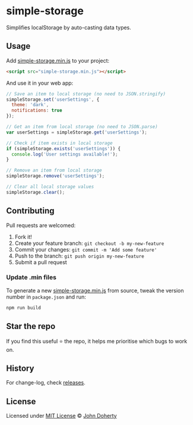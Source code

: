 # simple-storage

Simplifies localStorage by auto-casting data types.

## Usage

Add [simple-storage.min.js](dist/simple-storage.min.js) to your project:

```html
<script src="simple-storage.min.js"></script>
```

And use it in your web app:

```js
// Save an item to local storage (no need to JSON.stringify)
simpleStorage.set('userSettings', {
  theme: 'dark',
  notifications: true
});

// Get an item from local storage (no need to JSON.parse)
var userSettings = simpleStorage.get('userSettings');

// Check if item exists in local storage
if (simpleStorage.exists('userSettings')) {
  console.log('User settings available!');
}

// Remove an item from local storage
simpleStorage.remove('userSettings');

// Clear all local storage values
simpleStorage.clear();
```

## Contributing

Pull requests are welcomed:

1. Fork it!
2. Create your feature branch: `git checkout -b my-new-feature`
3. Commit your changes: `git commit -m 'Add some feature'`
4. Push to the branch: `git push origin my-new-feature`
5. Submit a pull request

### Update .min files

To generate a new [simple-storage.min.js](dist/simple-storage.min.js) from source, tweak the version number in `package.json` and run:

```bash
npm run build
```

## Star the repo

If you find this useful ⭐ the repo, it helps me prioritise which bugs to work on.

## History

For change-log, check [releases](https://github.com/john-doherty/simple-storage/releases).

## License

Licensed under [MIT License](LICENSE) &copy; [John Doherty](https://twitter.com/mrJohnDoherty)